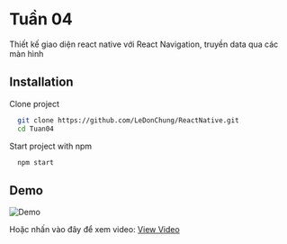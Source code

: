 
# Tuần 04

Thiết kế giao diện react native với React Navigation, truyền data qua các màn hình



## Installation

Clone project

```bash
  git clone https://github.com/LeDonChung/ReactNative.git
  cd Tuan04
```

Start project with npm

```bash
  npm start
```

## Demo

![Demo](https://github.com/LeDonChung/ReactNative/blob/main/Tuan04/evidences/demo.gif)

Hoặc nhấn vào đây để xem video: [View Video](https://www.youtube.com/watch?v=IGf7sQXwGus)
